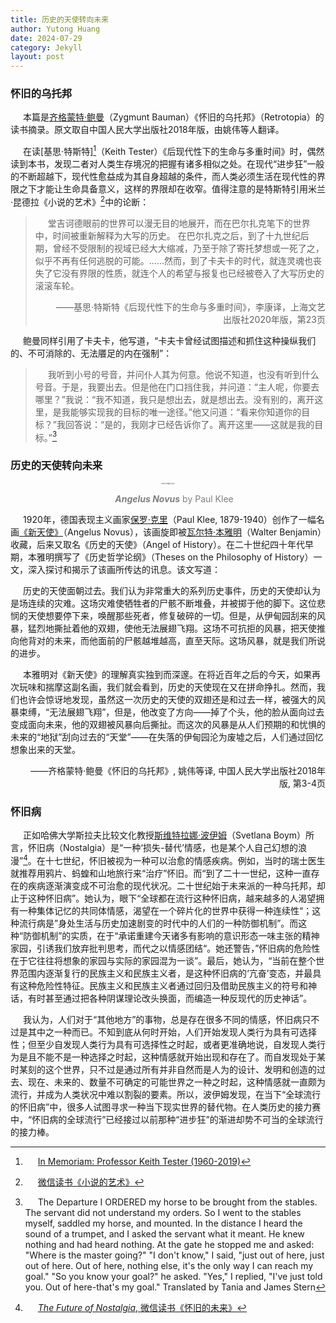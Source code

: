 ```yaml
---
title: 历史的天使转向未来
author: Yutong Huang
date: 2024-07-29
category: Jekyll
layout: post
---
```

<style>
     p {
    text-indent: 20px;
  }
</style>

### 怀旧的乌托邦

本篇是[齐格蒙特·鲍曼][4]（Zygmunt Bauman）《怀旧的乌托邦》（Retrotopia）的读书摘录。原文取自中国人民大学出版社2018年版，由姚伟等人翻译。

在读[基思·特斯特][^4]（Keith Tester）《后现代性下的生命与多重时间》时，偶然读到本书，发现二者对人类生存境况的把握有诸多相似之处。在现代“进步狂”一般的不断超越下，现代性愈益成为其自身超越的条件，而人类必须生活在现代性的界限之下才能让生命具备意义，这样的界限却在收窄。值得注意的是特斯特引用米兰·昆德拉《小说的艺术》[^2]中的论断：

>堂吉诃德眼前的世界可以漫无目的地展开，而在巴尔扎克笔下的世界中，时间被重新解释为大写的历史。
>在巴尔扎克之后，到了十九世纪后期，曾经不受限制的视域已经大大缩减，乃至于除了寄托梦想或一死了之，似乎不再有任何逃脱的可能。……然而，到了卡夫卡的时代，就连灵魂也丧失了它没有界限的性质，就连个人的希望与报复也已经被卷入了大写历史的滚滚车轮。
><p align="right">——基思·特斯特《后现代性下的生命与多重时间》，李康译，上海文艺出版社2020年版，第23页</p>

鲍曼同样引用了卡夫卡，他写道，“卡夫卡曾经试图描述和抓住这种操纵我们的、不可消除的、无法餍足的内在强制”：
>我听到小号的号音，并问仆人其为何意。他说不知道，也没有听到什么号音。于是，我要出去。但是他在门口挡住我，并问道：“主人呢，你要去哪里？”我说：“我不知道，我只是想出去，就是想出去。没有别的，离开这里，是我能够实现我的目标的唯一途径。”他又问道：“看来你知道你的目标？”我回答说：“是的，我刚才已经告诉你了。离开这里——这就是我的目标。”[^3]


### 历史的天使转向未来

<div>     <!--块级封装-->
    <center>  <!--将图片和文字居中-->
    <img src="https://hytinefs.github.io/translation-ariadne/fig/Paul_Klee_~_Angelus_Novus_~_1920.jpeg" alt="OPS_images_pg_15" style="zoom:15%;">
    <br>    <!--换行-->
    <p style="color:grey;"><i><b>Angelus Novus</b></i> by Paul Klee</p> <!--标题-->
    </center>
</div>



1920年，德国表现主义画家[保罗·克里][2]（Paul Klee, 1879-1940）创作了一幅名画[《新天使》][1]（Angelus Novus），该画旋即被[瓦尔特·本雅明][3]（Walter Benjamin）收藏，后来又取名《历史的天使》（Angel of History）。在二十世纪四十年代早期，本雅明撰写了《历史哲学论纲》（Theses on the Philosophy of History）一文，深入探讨和揭示了该画所传达的讯息。该文写道：
<p style="font-family: KaiTi">
    历史的天使面朝过去。我们认为非常重大的系列历史事件，历史的天使却认为是场连续的灾难。这场灾难使牺牲者的尸骸不断堆叠，并被掷于他的脚下。这位悲悯的天使想要停下来，唤醒那些死者，修复破碎的一切。但是，从伊甸园刮来的风暴，猛烈地撕扯着他的双翅，使他无法展翅飞翔。这场不可抗拒的风暴，把天使推向他背对的未来，而他面前的尸骸越堆越高，直至天际。这场风暴，就是我们所说的进步。
</p>

本雅明对《新天使》的理解真实独到而深邃。在将近百年之后的今天，如果再次玩味和揣摩这副名画，我们就会看到，历史的天使现在又在拼命挣扎。然而，我们也许会惊讶地发现，虽然这一次历史的天使的双翅还是和过去一样，被强大的风暴束缚，“无法展翅飞翔”，但是，他改变了方向——掉了个头，他的脸从面向过去变成面向未来，他的双翅被风暴向后撕扯。而这次的风暴是从人们预期的和忧惧的未来的“地狱”刮向过去的“天堂”——在失落的伊甸园沦为废墟之后，人们通过回忆想象出来的天堂。
<p align="right">——齐格蒙特·鲍曼《怀旧的乌托邦》, 姚伟等译, 中国人民大学出版社2018年版, 第3-4页</p>

### 怀旧病

正如哈佛大学斯拉夫比较文化教授[斯维特拉娜·波伊姆][5]（Svetlana Boym）所言，怀旧病（Nostalgia）是“一种‘损失-替代’情感，也是某个人自己幻想的浪漫”[^1]。在十七世纪，怀旧被视为一种可以治愈的情感疾病。例如，当时的瑞士医生就推荐用鸦片、蚂蝗和山地旅行来“治疗”怀旧。而“到了二十一世纪，这种一直存在的疾病逐渐演变成不可治愈的现代状况。二十世纪始于未来派的一种乌托邦，却止于这种怀旧病”。她认为，眼下“全球都在流行这种怀旧病，越来越多的人渴望拥有一种集体记忆的共同体情感，渴望在一个碎片化的世界中获得一种连续性“；这种流行病是”身处生活与历史加速剧变的时代中的人们的一种防御机制”。而这种“防御机制”的实质，在于“承诺重建今天诸多有影响的意识形态一味主张的精神家园，引诱我们放弃批判思考，而代之以情感团结“。她还警告，”怀旧病的危险性在于它往往将想象的家园与实际的家园混为一谈”。最后，她认为，“当前在整个世界范围内逐渐复行的民族主义和民族主义者，是这种怀旧病的‘亢奋’变态，并最具有这种危险性特征。民族主义和民族主义者通过回归及借助民族主义的符号和神话，有时甚至通过把各种阴谋理论改头换面，而编造一种反现代的历史神话”。

我认为，人们对于“其他地方”的事物，总是存在很多不同的情感，怀旧病只不过是其中之一种而已。不知到底从何时开始，人们开始发现人类行为具有可选择性；但至少自发现人类行为具有可选择性之时起，或者更准确地说，自发现人类行为是且不能不是一种选择之时起，这种情感就开始出现和存在了。而自发现处于某时某刻的这个世界，只不过是通过所有并非自然而是人为的设计、发明和创造的过去、现在、未来的、数量不可确定的可能世界之一种之时起，这种情感就一直颇为流行，并成为人类状况中难以割裂的要素。所以，波伊姆发现，在当下“全球流行的怀旧病”中，很多人试图寻求一种当下现实世界的替代物。在人类历史的接力赛中，“怀旧病的全球流行”已经接过以前那种“进步狂”的渐进却势不可当的全球流行的接力棒。


[1]: https://en.wikipedia.org/wiki/Angelus_Novus
[2]: https://en.wikipedia.org/wiki/Paul_Klee
[3]: https://en.wikipedia.org/wiki/Walter_Benjamin
[4]: https://en.wikipedia.org/wiki/Zygmunt_Bauman
[5]: https://en.wikipedia.org/wiki/Svetlana_Boym





[^1]: [_The Future of Nostalgia_, 微信读书《怀旧的未来》](https://weread.qq.com/web/bookDetail/02a328305dd66a02adc380c)
[^2]: [微信读书《小说的艺术》](https://weread.qq.com/web/bookDetail/94b32900729dcfa094b6052)
[^3]: The Departure
I ORDERED my horse to be brought from the stables. The servant did not understand my orders. So I went to the stables myself, saddled my horse, and mounted. In the distance I heard the sound of a trumpet, and I asked the servant what it meant. He knew nothing and had heard nothing. At the gate he stopped me and asked: "Where is the master going?" "I don't know," I said, "just out of here, just out of here. Out of here, nothing else, it's the only way I can reach my goal." "So you know your goal?" he asked. "Yes," I replied, "I've just told you. Out of here-that's my goal."
Translated by Tania and James Stern
[^4]: [In Memoriam: Professor Keith Tester (1960-2019)](https://baumaninstitute.leeds.ac.uk/news/in-memoriam-professor-keith-tester-1960-2019/)
